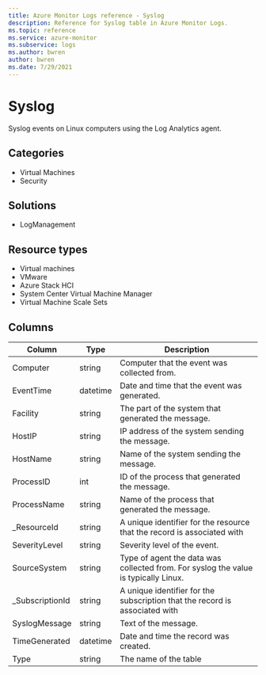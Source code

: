 ```yaml
---
title: Azure Monitor Logs reference - Syslog
description: Reference for Syslog table in Azure Monitor Logs.
ms.topic: reference
ms.service: azure-monitor
ms.subservice: logs
ms.author: bwren
author: bwren
ms.date: 7/29/2021
---
```


# Syslog

 Syslog events on Linux computers using the Log Analytics agent.

## Categories

- Virtual Machines
- Security
## Solutions

- LogManagement
## Resource types

- Virtual machines
- VMware
- Azure Stack HCI
- System Center Virtual Machine Manager
- Virtual Machine Scale Sets




## Columns

|Column|Type|Description|
|---|---|---|
|Computer|string|Computer that the event was collected from.|
|EventTime|datetime|Date and time that the event was generated.|
|Facility|string|The part of the system that generated the message.|
|HostIP|string|IP address of the system sending the message.|
|HostName|string|Name of the system sending the message.|
|ProcessID|int|ID of the process that generated the message.|
|ProcessName|string|Name of the process that generated the message.|
|_ResourceId|string|A unique identifier for the resource that the record is associated with|
|SeverityLevel|string|Severity level of the event.|
|SourceSystem|string|Type of agent the data was collected from. For syslog the value is typically Linux.|
|_SubscriptionId|string|A unique identifier for the subscription that the record is associated with|
|SyslogMessage|string|Text of the message.|
|TimeGenerated|datetime|Date and time the record was created.|
|Type|string|The name of the table|
